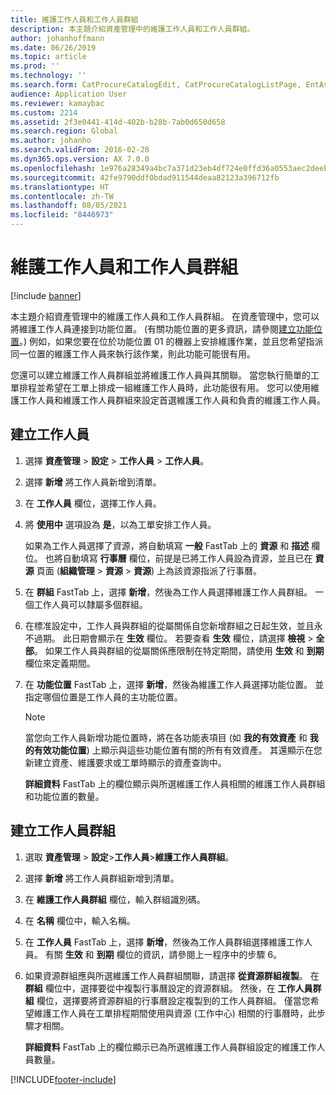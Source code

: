 ```yaml
---
title: 維護工作人員和工作人員群組
description: 本主題介紹資產管理中的維護工作人員和工作人員群組。
author: johanhoffmann
ms.date: 06/26/2019
ms.topic: article
ms.prod: ''
ms.technology: ''
ms.search.form: CatProcureCatalogEdit, CatProcureCatalogListPage, EntAssetWorkerGroupCopyFromResourceGroup, EntAssetWorkerGroup
audience: Application User
ms.reviewer: kamaybac
ms.custom: 2214
ms.assetid: 2f3e0441-414d-402b-b28b-7ab0d650d658
ms.search.region: Global
ms.author: johanho
ms.search.validFrom: 2016-02-28
ms.dyn365.ops.version: AX 7.0.0
ms.openlocfilehash: 1e976a28349a4bc7a371d23eb4df724e0ffd36a0553aec2deeb2ff07d0a63579
ms.sourcegitcommit: 42fe9790ddf0bdad911544deaa82123a396712fb
ms.translationtype: HT
ms.contentlocale: zh-TW
ms.lasthandoff: 08/05/2021
ms.locfileid: "8446973"
---
```

# <a name="maintenance-workers-and-worker-groups"></a>維護工作人員和工作人員群組

[!include [banner](../../includes/banner.md)]

 

本主題介紹資產管理中的維護工作人員和工作人員群組。 在資產管理中，您可以將維護工作人員連接到功能位置。 (有關功能位置的更多資訊，請參閱[建立功能位置](../functional-locations/create-functional-locations.md)。) 例如，如果您要在位於功能位置 01 的機器上安排維護作業，並且您希望指派同一位置的維護工作人員來執行該作業，則此功能可能很有用。

您還可以建立維護工作人員群組並將維護工作人員與其關聯。 當您執行簡單的工單排程並希望在工單上排成一組維護工作人員時，此功能很有用。 您可以使用維護工作人員和維護工作人員群組來設定首選維護工作人員和負責的維護工作人員。 


## <a name="create-workers"></a>建立工作人員

1. 選擇 **資產管理** \> **設定** \> **工作人員** \> **工作人員**。
2. 選擇 **新增** 將工作人員新增到清單。
3. 在 **工作人員** 欄位，選擇工作人員。
4. 將 **使用中** 選項設為 **是**，以為工單安排工作人員。

    如果為工作人員選擇了資源，將自動填寫 **一般** FastTab 上的 **資源** 和 **描述** 欄位。 也將自動填寫 **行事曆** 欄位，前提是已將工作人員設為資源，並且已在 **資源** 頁面 (**組織管理** \> **資源** \> **資源**) 上為該資源指派了行事曆。

5. 在 **群組** FastTab 上，選擇 **新增**，然後為工作人員選擇維護工作人員群組。 一個工作人員可以隸屬多個群組。
6. 在標准設定中，工作人員與群組的從屬關係自您新增群組之日起生效，並且永不過期。 此日期會顯示在 **生效** 欄位。 若要查看 **生效** 欄位，請選擇 **檢視** \> **全部**。 如果工作人員與群組的從屬關係應限制在特定期間，請使用 **生效** 和 **到期** 欄位來定義期間。
7. 在 **功能位置** FastTab 上，選擇 **新增**，然後為維護工作人員選擇功能位置。 並指定哪個位置是工作人員的主功能位置。

    > [!NOTE]
    > 當您向工作人員新增功能位置時，將在各功能表項目 (如 **我的有效資產** 和 **我的有效功能位置**) 上顯示與這些功能位置有關的所有有效資產。 其還顯示在您新建立資產、維護要求或工單時顯示的資產查詢中。

    **詳細資料** FastTab 上的欄位顯示與所選維護工作人員相關的維護工作人員群組和功能位置的數量。

## <a name="create-worker-groups"></a>建立工作人員群組

1. 選取 **資產管理** \> **設定**\>**工作人員**\>**維護工作人員群組**。
2. 選擇 **新增** 將工作人員群組新增到清單。
3. 在 **維護工作人員群組** 欄位，輸入群組識別碼。
4. 在 **名稱** 欄位中，輸入名稱。
5. 在 **工作人員** FastTab 上，選擇 **新增**，然後為工作人員群組選擇維護工作人員。 有關 **生效** 和 **到期** 欄位的資訊，請參閱上一程序中的步驟 6。
6. 如果資源群組應與所選維護工作人員群組關聯，請選擇 **從資源群組複製**。 在 **群組** 欄位中，選擇要從中複製行事曆設定的資源群組。 然後，在 **工作人員群組** 欄位，選擇要將資源群組的行事曆設定複製到的工作人員群組。 僅當您希望維護工作人員在工單排程期間使用與資源 (工作中心) 相關的行事曆時，此步驟才相關。

    **詳細資料** FastTab 上的欄位顯示已為所選維護工作人員群組設定的維護工作人員數量。


[!INCLUDE[footer-include](../../../includes/footer-banner.md)]